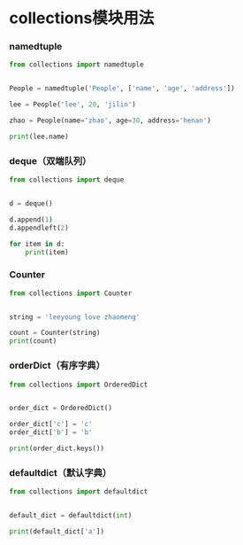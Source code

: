 # collections模块用法


### namedtuple

```python
from collections import namedtuple


People = namedtuple('People', ['name', 'age', 'address'])

lee = People('lee', 20, 'jilin')

zhao = People(name='zhao', age=30, address='henan')

print(lee.name)
```


### deque（双端队列）

```python
from collections import deque


d = deque()

d.append(1)
d.appendleft(2)

for item in d:
    print(item)
```


### Counter

```python
from collections import Counter


string = 'leeyoung love zhaomeng'

count = Counter(string)
print(count)
```


### orderDict（有序字典）

```python
from collections import OrderedDict


order_dict = OrderedDict()

order_dict['c'] = 'c'
order_dict['b'] = 'b'

print(order_dict.keys())
```


### defaultdict（默认字典）

```python
from collections import defaultdict


default_dict = defaultdict(int)

print(default_dict['a'])
```
